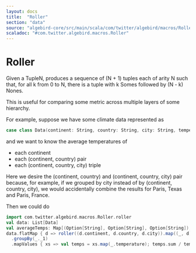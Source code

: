 ```yaml
---
layout: docs
title:  "Roller"
section: "data"
source: "algebird-core/src/main/scala/com/twitter/algebird/macros/Roller.scala"
scaladoc: "#com.twitter.algebird.macros.Roller"
---
```


# Roller

Given a TupleN, produces a sequence of (N + 1) tuples each of arity N such that, for all k from 0 to N, there is a tuple with k Somes followed by (N - k) Nones.

This is useful for comparing some metric across multiple layers of some hierarchy.

For example, suppose we have some climate data represented as

```scala
case class Data(continent: String, country: String, city: String, temperature: Double)
```

and we want to know the average temperatures of

- each continent
- each (continent, country) pair
- each (continent, country, city) triple

Here we desire the (continent, country) and (continent, country, city) pair because, for example, if we grouped by city instead of by (continent, country, city), we would accidentally combine the results for Paris, Texas and Paris, France.

Then we could do

```scala
import com.twitter.algebird.macros.Roller.roller
val data: List[Data]
val averageTemps: Map[(Option[String], Option[String], Option[String]), Double] =
data.flatMap { d => roller((d.continent, d.country, d.city)).map((_, d)) }
  .groupBy(_._1)
  .mapValues { xs => val temps = xs.map(_.temperature); temps.sum / temps.length }
```
